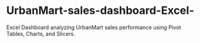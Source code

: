 # UrbanMart-sales-dashboard-Excel-
Excel Dashboard analyzing UrbanMart sales performance using Pivot Tables, Charts, and Slicers.
